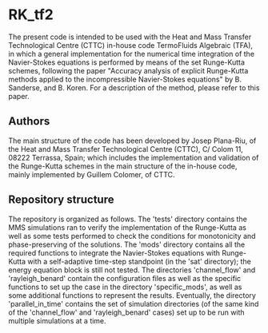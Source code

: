 # RK_tf2

The present code is intended to be used with the Heat and Mass Transfer
Technological Centre (CTTC) in-house code TermoFluids Algebraic (TFA), in which
a general implementation for the numerical time integration of the
Navier-Stokes equations is performed by means of the set Runge-Kutta schemes,
following the paper "Accuracy analysis of explicit Runge-Kutta methods applied
to the incompressible Navier-Stokes equations" by B. Sanderse, and B. Koren.
For a description of the method, please refer to this paper.

## Authors

The main structure of the code has been developed by Josep Plana-Riu, of the
Heat and Mass Transfer Technological Centre (CTTC), C/ Colom 11, 08222
Terrassa, Spain; which includes the implementation and validation of the
Runge-Kutta schemes in the main structure of the in-house code, mainly
implemented by Guillem Colomer, of CTTC.

## Repository structure

The repository is organized as follows. The 'tests' directory contains the MMS
simulations ran to verify the implementation of the Runge-Kutta as well as some
tests performed to check the conditions for monotonicity and phase-preserving
of the solutions. The 'mods' directory contains all the required functions to
integrate the Navier-Stokes equations with Runge-Kutta with a self-adaptive
time-step standpoint (in the 'sat' directory); the energy equation block is
still not tested. The directories 'channel_flow' and 'rayleigh_benard' contain
the configuration files as well as the specific functions to set up the case in
the directory 'specific_mods', as well as some additional functions to
represent the results. Eventually, the directory 'parallel_in_time' contains
the set of simulation directories (of the same kind of the 'channel_flow' and
'rayleigh_benard' cases) set up to be run with multiple simulations at a time.
